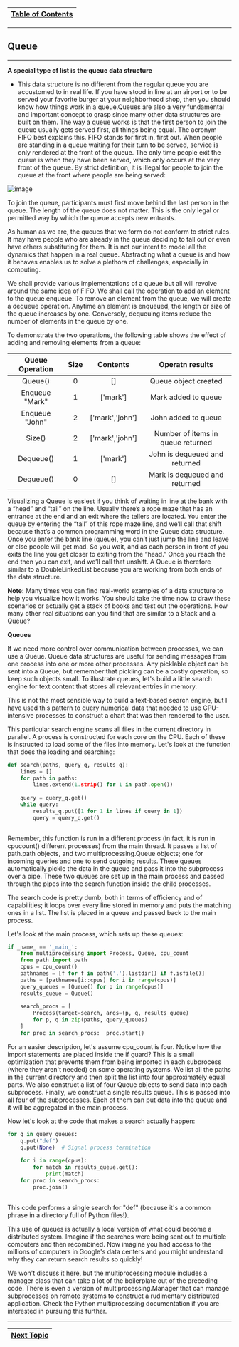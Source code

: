 |[Table of Contents](/00-Table-of-Contents.md)|
|---|

---

## Queue

---

**A special type of list is the queue data structure**

* This data structure is no different from the regular queue you are accustomed to in real life. If you have stood in line at an airport or to be served your favorite burger at your neighborhood shop, then you should know how things work in a queue.Queues are also a very fundamental and important concept to grasp since many other data structures are built on them. The way a queue works is that the first person to join the queue usually gets served first, all things being equal. The acronym FIFO best explains this. FIFO stands for first in, first out. When people are standing in a queue waiting for their turn to be served, service is only rendered at the front of the queue. The only time people exit the queue is when they have been served, which only occurs at the very front of the queue. By strict definition, it is illegal for people to join the queue at the front where people are being served:

![image](https://user-images.githubusercontent.com/19671036/60819122-a1828d80-a164-11e9-9ea0-14e59a50ab83.png)

To join the queue, participants must first move behind the last person in the queue. The length of the queue does not matter. This is the only legal or permitted way by which the queue accepts new entrants.

As human as we are, the queues that we form do not conform to strict rules. It may have people who are already in the queue deciding to fall out or even have others substituting for them. It is not our intent to model all the dynamics that happen in a real queue. Abstracting what a queue is and how it behaves enables us to solve a plethora of challenges, especially in computing.

We shall provide various implementations of a queue but all will revolve around the same idea of FIFO. We shall call the operation to add an element to the queue enqueue. To remove an element from the queue, we will create a dequeue operation. Anytime an element is enqueued, the length or size of the queue increases by one. Conversely, dequeuing items reduce the number of elements in the queue by one.

To demonstrate the two operations, the following table shows the effect of adding and removing elements from a queue:

| Queue Operation | Size | Contents | Operatn results |
| :---: | :---: | :---: | :---: |
|Queue()|0|[]|Queue object created|
|Enqueue "Mark" | 1 | ['mark'] | Mark added to queue |
|Enqueue "John" | 2 | ['mark','john'] | John added to queue |
|Size() | 2 | ['mark','john'] | Number of items in queue returned |
|Dequeue() | 1 | ['mark'] | John is dequeued and returned |
|Dequeue() | 0 | [] | Mark is dequeued and returned|

Visualizing a Queue is easiest if you think of waiting in line at the bank with a “head” and “tail” on the line. Usually there’s a rope maze that has an entrance at the end and an exit where the tellers are located. You enter the queue by entering the “tail” of this rope maze line, and we’ll call that shift because that’s a common programming word in the Queue data structure. Once you enter the bank line (queue), you can’t just jump the line and leave or else people will get mad. So you wait, and as each person in front of you exits the line you get closer to exiting from the “head.” Once you reach the end then you can exit, and we’ll call that unshift. A Queue is therefore similar to a DoubleLinkedList because you are working from both ends of the data structure.

**Note:** Many times you can find real-world examples of a data structure to help you visualize how it works. 
You should take the time now to draw these scenarios or actually get a 
stack of books and test out the operations. 
How many other real situations can you find that are similar to a Stack and a Queue?

**Queues**

If we need more control over communication between processes, we can use a Queue. Queue data structures are useful for sending messages from one process into one or more other processes. Any picklable object can be sent into a Queue, but remember that pickling can be a costly operation, so keep such objects small. To illustrate queues, let's build a little search engine for text content that stores all relevant entries in memory.

This is not the most sensible way to build a text-based search engine, but I have used this pattern to query numerical data that needed to use CPU-intensive processes to construct a chart that was then rendered to the user.

This particular search engine scans all files in the current directory in parallel. A process is constructed for each core on the CPU. Each of these is instructed to load some of the files into memory. Let's look at the function that does the loading and searching:

```python
def search(paths, query_q, results_q):
    lines = []
    for path in paths:
        lines.extend(1.strip() for 1 in path.open())
        
    query = query_q.get()
    while query:
        results_q.put([1 for 1 in lines if query in 1])
        query = query_q.get()
        
```        

Remember, this function is run in a different process (in fact, it is run in cpucount() different processes) from the main thread. It passes a list of path.path objects, and two multiprocessing.Queue objects; one for incoming queries and one to send outgoing results. These queues automatically pickle the data in the queue and pass it into the subprocess over a pipe. These two queues are set up in the main process and passed through the pipes into the search function inside the child processes.

The search code is pretty dumb, both in terms of efficiency and of capabilities; it loops over every line stored in memory and puts the matching ones in a list. The list is placed in a queue and passed back to the main process.

Let's look at the main process, which sets up these queues:

```python
if _name_ == '_main_':
    from multiprocessing import Process, Queue, cpu_count
    from path import path
    cpus = cpu_count()
    pathnames = [f for f in path('.').listdir() if f.isfile()]
    paths = [pathnames[i::cpus] for i in range(cpus)]
    query_queues = [Queue() for p in range(cpus)]
    results_queue = Queue()
    
    search_procs = [
        Process(target=search, args=(p, q, results_queue)
        for p, q in zip(paths, query_queues)
    ]
    for proc in search_procs:  proc.start()
```

For an easier description, let's assume cpu_count is four. Notice how the import statements are placed inside the if guard? This is a small optimization that prevents them from being imported in each subprocess (where they aren't needed) on some operating systems. We list all the paths in the current directory and then split the list into four approximately equal parts. We also construct a list of four Queue objects to send data into each subprocess. Finally, we construct a single results queue. This is passed into all four of the subprocesses. Each of them can put data into the queue and it will be aggregated in the main process.

Now let's look at the code that makes a search actually happen:

```python
for q in query_queues:
    q.put("def")
    q.put(None)  # Signal process termination
    
    for i in range(cpus):
        for match in results_queue.get():
            print(match)
    for proc in search_procs:
        proc.join()
        
```

This code performs a single search for "def" (because it's a common phrase in a directory full of Python files!).

This use of queues is actually a local version of what could become a distributed system. Imagine if the searches were being sent out to multiple computers and then recombined. Now imagine you had access to the millions of computers in Google's data centers and you might understand why they can return search results so quickly!

We won't discuss it here, but the multiprocessing module includes a manager class that can take a lot of the boilerplate out of the preceding code. There is even a version of multiprocessing.Manager that can manage subprocesses on remote systems to construct a rudimentary distributed application. Check the Python multiprocessing documentation if you are interested in pursuing this further.

---

|[Next Topic](/17_FIFO_Queue.md)|
|---|
